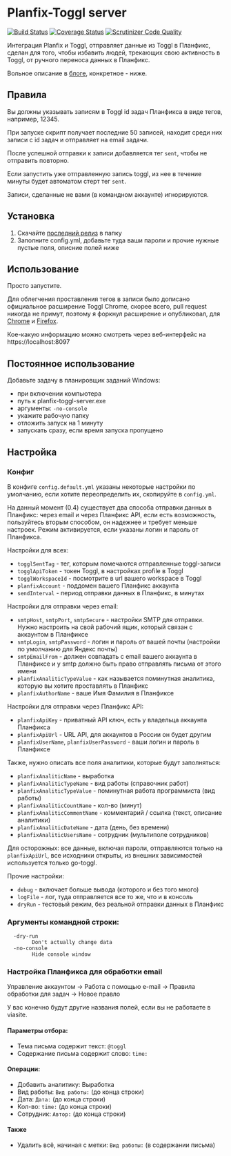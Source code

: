 # Planfix-Toggl server
[![Build Status](https://travis-ci.org/viasite/planfix-toggl-server.svg?branch=master)](https://travis-ci.org/viasite/planfix-toggl-server)
[![Coverage Status](https://coveralls.io/repos/github/viasite/planfix-toggl-server/badge.svg?branch=master)](https://coveralls.io/github/viasite/planfix-toggl-server?branch=master)
[![Scrutinizer Code Quality](https://scrutinizer-ci.com/g/viasite/planfix-toggl-server/badges/quality-score.png?b=master)](https://scrutinizer-ci.com/g/viasite/planfix-toggl-server/?branch=master)

Интеграция Planfix и Toggl, отправляет данные из Toggl в Планфикс, сделан для того, чтобы избавить людей,
трекающих свою активность в Toggl, от ручного переноса данных в Планфикс.

Вольное описание в [блоге](http://blog.popstas.ru/blog/2018/03/01/planfix-toggl-integration/), конкретное - ниже.



## Правила
Вы должны указывать записям в Toggl id задач Планфикса в виде тегов, например, 12345.

При запуске скрипт получает последние 50 записей, находит среди них записи с id задач и отправляет на email задачи.

После успешной отправки к записи добавляется тег `sent`, чтобы не отправить повторно.

Если запустить уже отправленную запись toggl, из нее в течение минуты будет автоматом стерт тег `sent`.

Записи, сделанные не вами (в командном аккаунте) игнорируются.



## Установка
1. Скачайте [последний релиз](https://github.com/viasite/planfix-toggl-server/releases) в папку
2. Заполните config.yml, добавьте туда ваши пароли и прочие нужные пустые поля, описние полей ниже 



## Использование
Просто запустите.

Для облегчения проставления тегов в записи было дописано официальное расширение Toggl Chrome,
скорее всего, pull request никогда не примут, поэтому я форкнул расширение и опубликовал, для
[Chrome](https://chrome.google.com/webstore/detail/toggl-button-planfix-edit/hkhchfdjhfegkhkgjongbodaphidfmcl) и
[Firefox](https://addons.mozilla.org/ru/firefox/addon/toggl-button-planfix/).

Кое-какую информацию можно смотреть через веб-интерфейс на https://localhost:8097



## Постоянное использование
Добавьте задачу в планировщик заданий Windows:

- при включении компьютера
- путь к planfix-toggl-server.exe
- аргументы: `-no-console`
- укажите рабочую папку
- отложить запуск на 1 минуту
- запускать сразу, если время запуска пропущено



## Настройка

### Конфиг
В конфиге `config.default.yml` указаны некоторые настройки по умолчанию, если хотите переопределить их, скопируйте в `config.yml`.

На данный момент (0.4) существует два способа отправки данных в Планфикс: через email и через Планфикс API,
если есть возможность, пользуйтесь вторым способом, он надежнее и требует меньше настроек. Режим активируется,
если указаны логин и пароль от Планфикса.
  
Настройки для всех:

- `togglSentTag` - тег, которым помечаются отправленные toggl-записи
- `togglApiToken` - токен Toggl, в настройках profile в Toggl
- `togglWorkspaceId` - посмотрите в url вашего workspace в Toggl
- `planfixAccount` - поддомен вашего Планфикс аккаунта
- `sendInterval` - период отправки данных в Планфикс, в минутах

Настройки для отправки через email:

- `smtpHost`, `smtpPort`, `smtpSecure` - настройки SMTP для отправки. Нужно настроить на свой рабочий ящик, который связан с аккаунтом в Планфиксе
- `smtpLogin`, `smtpPassword` - логин и пароль от вашей почты (настройки по умолчанию для Яндекс почты)
- `smtpEmailFrom` - должен совпадать с email вашего аккаунта в Планфиксе и у smtp должно быть право отправлять письма от этого имени
- `planfixAnaliticTypeValue` - как называется поминутная аналитика, которую вы хотите проставлять в Планфикс
- `planfixAuthorName` - ваше Имя Фамилия в Планфиксе

Настройки для отправки через Планфикс API:
- `planfixApiKey` - приватный API ключ, есть у владельца аккаунта Планфикса
- `planfixApiUrl` - URL API, для аккаунтов в России он будет другим
- `planfixUserName`, `planfixUserPassword` - ваши логин и пароль в Планфиксе

Также, нужно описать все поля аналитики, которые будут заполняться:
- `planfixAnaliticName` - выработка
- `planfixAnaliticTypeName` - вид работы (справочник работ)
- `planfixAnaliticTypeValue` - поминутная работа программиста (вид работы)
- `planfixAnaliticCountName` - кол-во (минут)
- `planfixAnaliticCommentName` - комментарий / ссылка (текст, описание аналитики)
- `planfixAnaliticDateName` - дата (день, без времени)
- `planfixAnaliticUsersName` - сотрудник (мультиполе сотрудников)

Для осторожных: все данные, включая пароли, отправляются только на `planfixApiUrl`, все исходники открыты,
из внешних зависимостей используется только go-toggl.

Прочие настройки:
- `debug` - включает больше вывода (которого и без того много)
- `logFile` - лог, туда отправляется все то же, что и в консоль
- `dryRun` - тестовый режим, без реальной отправки данных в Планфикс



### Аргументы командной строки:

```
  -dry-run
    	Don't actually change data
  -no-console
    	Hide console window
```



### Настройка Планфикса для обработки email
Управление аккаунтом -> Работа с помощью e-mail -> Правила обработки для задач -> Новое правло

У вас конечно будут другие названия полей, если вы не работаете в viasite.

#### Параметры отбора:
- Тема письма содержит текст: `@toggl`
- Содержание письма содержит слово: `time:`
#### Операции:
- Добавить аналитику: Выработка
- Вид работы: `Вид работы:` (до конца строки)
- Дата: `Дата:` (до конца строки)
- Кол-во: `time:` (до конца строки)
- Сотрудник: `Автор:` (до конца строки)
#### Также
- Удалить всё, начиная с метки: `Вид работы:` (в содержании письма)
